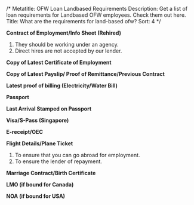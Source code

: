/*
Metatitle: OFW Loan Landbased Requirements
Description: Get a list of loan requirements for Landbased OFW employees. Check them out here.
Title: What are the requirements for land-based ofw?
Sort: 4
*/

**Contract of Employment/Info Sheet (Rehired)**
1. They should be working under an agency.
2. Direct hires are not accepted by our lender.

**Copy of Latest Certificate of Employment**

**Copy of Latest Payslip/ Proof of Remittance/Previous Contract**

**Latest proof of billing (Electricity/Water Bill)**

**Passport**

**Last Arrival Stamped on Passport**

**Visa/S-Pass (Singapore)**

**E-receipt/OEC**

**Flight Details/Plane Ticket**
1. To ensure that you can go abroad for employment.
2. To ensure the lender of repayment.

**Marriage Contract/Birth Certificate**

**LMO (if bound for Canada)**

**NOA (if bound for USA)**
